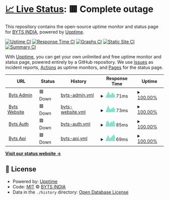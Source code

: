 # [📈 Live Status](https://ping.byts.co.in): <!--live status--> **🟥 Complete outage**

This repository contains the open-source uptime monitor and status page for [BYTS INDIA](https://ping.byts.co.in), powered by [Upptime](https://github.com/upptime/upptime).

[![Uptime CI](https://github.com/byts-india/ping/workflows/Uptime%20CI/badge.svg)](https://github.com/byts-india/ping/actions?query=workflow%3A%22Uptime+CI%22)
[![Response Time CI](https://github.com/byts-india/ping/workflows/Response%20Time%20CI/badge.svg)](https://github.com/byts-india/ping/actions?query=workflow%3A%22Response+Time+CI%22)
[![Graphs CI](https://github.com/byts-india/ping/workflows/Graphs%20CI/badge.svg)](https://github.com/byts-india/ping/actions?query=workflow%3A%22Graphs+CI%22)
[![Static Site CI](https://github.com/byts-india/ping/workflows/Static%20Site%20CI/badge.svg)](https://github.com/byts-india/ping/actions?query=workflow%3A%22Static+Site+CI%22)
[![Summary CI](https://github.com/byts-india/ping/workflows/Summary%20CI/badge.svg)](https://github.com/byts-india/ping/actions?query=workflow%3A%22Summary+CI%22)

With [Upptime](https://upptime.js.org), you can get your own unlimited and free uptime monitor and status page, powered entirely by a GitHub repository. We use [Issues](https://github.com/byts-india/ping/issues) as incident reports, [Actions](https://github.com/byts-india/ping/actions) as uptime monitors, and [Pages](https://ping.byts.co.in) for the status page.

<!--start: status pages-->
<!-- This summary is generated by Upptime (https://github.com/upptime/upptime) -->
<!-- Do not edit this manually, your changes will be overwritten -->
<!-- prettier-ignore -->
| URL | Status | History | Response Time | Uptime |
| --- | ------ | ------- | ------------- | ------ |
| <img alt="" src="https://favicons.githubusercontent.com/dadmin.byts.co.in" height="13"> [Byts Admin](https://dadmin.byts.co.in) | 🟥 Down | [byts-admin.yml](https://github.com/byts-india/ping/commits/HEAD/history/byts-admin.yml) | <details><summary><img alt="Response time graph" src="./graphs/byts-admin/response-time-week.png" height="20"> 71ms</summary><br><a href="https://ping.byts.co.in/history/byts-admin"><img alt="Response time 100" src="https://img.shields.io/endpoint?url=https%3A%2F%2Fraw.githubusercontent.com%2Fbyts-india%2Fping%2FHEAD%2Fapi%2Fbyts-admin%2Fresponse-time.json"></a><br><a href="https://ping.byts.co.in/history/byts-admin"><img alt="24-hour response time 42" src="https://img.shields.io/endpoint?url=https%3A%2F%2Fraw.githubusercontent.com%2Fbyts-india%2Fping%2FHEAD%2Fapi%2Fbyts-admin%2Fresponse-time-day.json"></a><br><a href="https://ping.byts.co.in/history/byts-admin"><img alt="7-day response time 71" src="https://img.shields.io/endpoint?url=https%3A%2F%2Fraw.githubusercontent.com%2Fbyts-india%2Fping%2FHEAD%2Fapi%2Fbyts-admin%2Fresponse-time-week.json"></a><br><a href="https://ping.byts.co.in/history/byts-admin"><img alt="30-day response time 153" src="https://img.shields.io/endpoint?url=https%3A%2F%2Fraw.githubusercontent.com%2Fbyts-india%2Fping%2FHEAD%2Fapi%2Fbyts-admin%2Fresponse-time-month.json"></a><br><a href="https://ping.byts.co.in/history/byts-admin"><img alt="1-year response time 100" src="https://img.shields.io/endpoint?url=https%3A%2F%2Fraw.githubusercontent.com%2Fbyts-india%2Fping%2FHEAD%2Fapi%2Fbyts-admin%2Fresponse-time-year.json"></a></details> | <details><summary><a href="https://ping.byts.co.in/history/byts-admin">100.00%</a></summary><a href="https://ping.byts.co.in/history/byts-admin"><img alt="All-time uptime 99.99%" src="https://img.shields.io/endpoint?url=https%3A%2F%2Fraw.githubusercontent.com%2Fbyts-india%2Fping%2FHEAD%2Fapi%2Fbyts-admin%2Fuptime.json"></a><br><a href="https://ping.byts.co.in/history/byts-admin"><img alt="24-hour uptime 100.00%" src="https://img.shields.io/endpoint?url=https%3A%2F%2Fraw.githubusercontent.com%2Fbyts-india%2Fping%2FHEAD%2Fapi%2Fbyts-admin%2Fuptime-day.json"></a><br><a href="https://ping.byts.co.in/history/byts-admin"><img alt="7-day uptime 100.00%" src="https://img.shields.io/endpoint?url=https%3A%2F%2Fraw.githubusercontent.com%2Fbyts-india%2Fping%2FHEAD%2Fapi%2Fbyts-admin%2Fuptime-week.json"></a><br><a href="https://ping.byts.co.in/history/byts-admin"><img alt="30-day uptime 100.00%" src="https://img.shields.io/endpoint?url=https%3A%2F%2Fraw.githubusercontent.com%2Fbyts-india%2Fping%2FHEAD%2Fapi%2Fbyts-admin%2Fuptime-month.json"></a><br><a href="https://ping.byts.co.in/history/byts-admin"><img alt="1-year uptime 99.99%" src="https://img.shields.io/endpoint?url=https%3A%2F%2Fraw.githubusercontent.com%2Fbyts-india%2Fping%2FHEAD%2Fapi%2Fbyts-admin%2Fuptime-year.json"></a></details>
| <img alt="" src="https://favicons.githubusercontent.com/demo.byts.co.in" height="13"> [Byts Website](https://demo.byts.co.in) | 🟥 Down | [byts-website.yml](https://github.com/byts-india/ping/commits/HEAD/history/byts-website.yml) | <details><summary><img alt="Response time graph" src="./graphs/byts-website/response-time-week.png" height="20"> 73ms</summary><br><a href="https://ping.byts.co.in/history/byts-website"><img alt="Response time 93" src="https://img.shields.io/endpoint?url=https%3A%2F%2Fraw.githubusercontent.com%2Fbyts-india%2Fping%2FHEAD%2Fapi%2Fbyts-website%2Fresponse-time.json"></a><br><a href="https://ping.byts.co.in/history/byts-website"><img alt="24-hour response time 45" src="https://img.shields.io/endpoint?url=https%3A%2F%2Fraw.githubusercontent.com%2Fbyts-india%2Fping%2FHEAD%2Fapi%2Fbyts-website%2Fresponse-time-day.json"></a><br><a href="https://ping.byts.co.in/history/byts-website"><img alt="7-day response time 73" src="https://img.shields.io/endpoint?url=https%3A%2F%2Fraw.githubusercontent.com%2Fbyts-india%2Fping%2FHEAD%2Fapi%2Fbyts-website%2Fresponse-time-week.json"></a><br><a href="https://ping.byts.co.in/history/byts-website"><img alt="30-day response time 140" src="https://img.shields.io/endpoint?url=https%3A%2F%2Fraw.githubusercontent.com%2Fbyts-india%2Fping%2FHEAD%2Fapi%2Fbyts-website%2Fresponse-time-month.json"></a><br><a href="https://ping.byts.co.in/history/byts-website"><img alt="1-year response time 93" src="https://img.shields.io/endpoint?url=https%3A%2F%2Fraw.githubusercontent.com%2Fbyts-india%2Fping%2FHEAD%2Fapi%2Fbyts-website%2Fresponse-time-year.json"></a></details> | <details><summary><a href="https://ping.byts.co.in/history/byts-website">100.00%</a></summary><a href="https://ping.byts.co.in/history/byts-website"><img alt="All-time uptime 99.99%" src="https://img.shields.io/endpoint?url=https%3A%2F%2Fraw.githubusercontent.com%2Fbyts-india%2Fping%2FHEAD%2Fapi%2Fbyts-website%2Fuptime.json"></a><br><a href="https://ping.byts.co.in/history/byts-website"><img alt="24-hour uptime 100.00%" src="https://img.shields.io/endpoint?url=https%3A%2F%2Fraw.githubusercontent.com%2Fbyts-india%2Fping%2FHEAD%2Fapi%2Fbyts-website%2Fuptime-day.json"></a><br><a href="https://ping.byts.co.in/history/byts-website"><img alt="7-day uptime 100.00%" src="https://img.shields.io/endpoint?url=https%3A%2F%2Fraw.githubusercontent.com%2Fbyts-india%2Fping%2FHEAD%2Fapi%2Fbyts-website%2Fuptime-week.json"></a><br><a href="https://ping.byts.co.in/history/byts-website"><img alt="30-day uptime 100.00%" src="https://img.shields.io/endpoint?url=https%3A%2F%2Fraw.githubusercontent.com%2Fbyts-india%2Fping%2FHEAD%2Fapi%2Fbyts-website%2Fuptime-month.json"></a><br><a href="https://ping.byts.co.in/history/byts-website"><img alt="1-year uptime 99.99%" src="https://img.shields.io/endpoint?url=https%3A%2F%2Fraw.githubusercontent.com%2Fbyts-india%2Fping%2FHEAD%2Fapi%2Fbyts-website%2Fuptime-year.json"></a></details>
| <img alt="" src="https://favicons.githubusercontent.com/auth.byts.co.in" height="13"> [Byts Auth](https://auth.byts.co.in) | 🟥 Down | [byts-auth.yml](https://github.com/byts-india/ping/commits/HEAD/history/byts-auth.yml) | <details><summary><img alt="Response time graph" src="./graphs/byts-auth/response-time-week.png" height="20"> 85ms</summary><br><a href="https://ping.byts.co.in/history/byts-auth"><img alt="Response time 97" src="https://img.shields.io/endpoint?url=https%3A%2F%2Fraw.githubusercontent.com%2Fbyts-india%2Fping%2FHEAD%2Fapi%2Fbyts-auth%2Fresponse-time.json"></a><br><a href="https://ping.byts.co.in/history/byts-auth"><img alt="24-hour response time 56" src="https://img.shields.io/endpoint?url=https%3A%2F%2Fraw.githubusercontent.com%2Fbyts-india%2Fping%2FHEAD%2Fapi%2Fbyts-auth%2Fresponse-time-day.json"></a><br><a href="https://ping.byts.co.in/history/byts-auth"><img alt="7-day response time 85" src="https://img.shields.io/endpoint?url=https%3A%2F%2Fraw.githubusercontent.com%2Fbyts-india%2Fping%2FHEAD%2Fapi%2Fbyts-auth%2Fresponse-time-week.json"></a><br><a href="https://ping.byts.co.in/history/byts-auth"><img alt="30-day response time 142" src="https://img.shields.io/endpoint?url=https%3A%2F%2Fraw.githubusercontent.com%2Fbyts-india%2Fping%2FHEAD%2Fapi%2Fbyts-auth%2Fresponse-time-month.json"></a><br><a href="https://ping.byts.co.in/history/byts-auth"><img alt="1-year response time 97" src="https://img.shields.io/endpoint?url=https%3A%2F%2Fraw.githubusercontent.com%2Fbyts-india%2Fping%2FHEAD%2Fapi%2Fbyts-auth%2Fresponse-time-year.json"></a></details> | <details><summary><a href="https://ping.byts.co.in/history/byts-auth">100.00%</a></summary><a href="https://ping.byts.co.in/history/byts-auth"><img alt="All-time uptime 99.99%" src="https://img.shields.io/endpoint?url=https%3A%2F%2Fraw.githubusercontent.com%2Fbyts-india%2Fping%2FHEAD%2Fapi%2Fbyts-auth%2Fuptime.json"></a><br><a href="https://ping.byts.co.in/history/byts-auth"><img alt="24-hour uptime 100.00%" src="https://img.shields.io/endpoint?url=https%3A%2F%2Fraw.githubusercontent.com%2Fbyts-india%2Fping%2FHEAD%2Fapi%2Fbyts-auth%2Fuptime-day.json"></a><br><a href="https://ping.byts.co.in/history/byts-auth"><img alt="7-day uptime 100.00%" src="https://img.shields.io/endpoint?url=https%3A%2F%2Fraw.githubusercontent.com%2Fbyts-india%2Fping%2FHEAD%2Fapi%2Fbyts-auth%2Fuptime-week.json"></a><br><a href="https://ping.byts.co.in/history/byts-auth"><img alt="30-day uptime 100.00%" src="https://img.shields.io/endpoint?url=https%3A%2F%2Fraw.githubusercontent.com%2Fbyts-india%2Fping%2FHEAD%2Fapi%2Fbyts-auth%2Fuptime-month.json"></a><br><a href="https://ping.byts.co.in/history/byts-auth"><img alt="1-year uptime 99.99%" src="https://img.shields.io/endpoint?url=https%3A%2F%2Fraw.githubusercontent.com%2Fbyts-india%2Fping%2FHEAD%2Fapi%2Fbyts-auth%2Fuptime-year.json"></a></details>
| <img alt="" src="https://favicons.githubusercontent.com/api.byts.co.in" height="13"> [Byts Api](https://api.byts.co.in) | 🟥 Down | [byts-api.yml](https://github.com/byts-india/ping/commits/HEAD/history/byts-api.yml) | <details><summary><img alt="Response time graph" src="./graphs/byts-api/response-time-week.png" height="20"> 69ms</summary><br><a href="https://ping.byts.co.in/history/byts-api"><img alt="Response time 74" src="https://img.shields.io/endpoint?url=https%3A%2F%2Fraw.githubusercontent.com%2Fbyts-india%2Fping%2FHEAD%2Fapi%2Fbyts-api%2Fresponse-time.json"></a><br><a href="https://ping.byts.co.in/history/byts-api"><img alt="24-hour response time 64" src="https://img.shields.io/endpoint?url=https%3A%2F%2Fraw.githubusercontent.com%2Fbyts-india%2Fping%2FHEAD%2Fapi%2Fbyts-api%2Fresponse-time-day.json"></a><br><a href="https://ping.byts.co.in/history/byts-api"><img alt="7-day response time 69" src="https://img.shields.io/endpoint?url=https%3A%2F%2Fraw.githubusercontent.com%2Fbyts-india%2Fping%2FHEAD%2Fapi%2Fbyts-api%2Fresponse-time-week.json"></a><br><a href="https://ping.byts.co.in/history/byts-api"><img alt="30-day response time 70" src="https://img.shields.io/endpoint?url=https%3A%2F%2Fraw.githubusercontent.com%2Fbyts-india%2Fping%2FHEAD%2Fapi%2Fbyts-api%2Fresponse-time-month.json"></a><br><a href="https://ping.byts.co.in/history/byts-api"><img alt="1-year response time 74" src="https://img.shields.io/endpoint?url=https%3A%2F%2Fraw.githubusercontent.com%2Fbyts-india%2Fping%2FHEAD%2Fapi%2Fbyts-api%2Fresponse-time-year.json"></a></details> | <details><summary><a href="https://ping.byts.co.in/history/byts-api">100.00%</a></summary><a href="https://ping.byts.co.in/history/byts-api"><img alt="All-time uptime 99.99%" src="https://img.shields.io/endpoint?url=https%3A%2F%2Fraw.githubusercontent.com%2Fbyts-india%2Fping%2FHEAD%2Fapi%2Fbyts-api%2Fuptime.json"></a><br><a href="https://ping.byts.co.in/history/byts-api"><img alt="24-hour uptime 100.00%" src="https://img.shields.io/endpoint?url=https%3A%2F%2Fraw.githubusercontent.com%2Fbyts-india%2Fping%2FHEAD%2Fapi%2Fbyts-api%2Fuptime-day.json"></a><br><a href="https://ping.byts.co.in/history/byts-api"><img alt="7-day uptime 100.00%" src="https://img.shields.io/endpoint?url=https%3A%2F%2Fraw.githubusercontent.com%2Fbyts-india%2Fping%2FHEAD%2Fapi%2Fbyts-api%2Fuptime-week.json"></a><br><a href="https://ping.byts.co.in/history/byts-api"><img alt="30-day uptime 100.00%" src="https://img.shields.io/endpoint?url=https%3A%2F%2Fraw.githubusercontent.com%2Fbyts-india%2Fping%2FHEAD%2Fapi%2Fbyts-api%2Fuptime-month.json"></a><br><a href="https://ping.byts.co.in/history/byts-api"><img alt="1-year uptime 99.99%" src="https://img.shields.io/endpoint?url=https%3A%2F%2Fraw.githubusercontent.com%2Fbyts-india%2Fping%2FHEAD%2Fapi%2Fbyts-api%2Fuptime-year.json"></a></details>

<!--end: status pages-->

[**Visit our status website →**](https://ping.byts.co.in)

## 📄 License

- Powered by: [Upptime](https://github.com/upptime/upptime)
- Code: [MIT](./LICENSE) © [BYTS INDIA](https://ping.byts.co.in)
- Data in the `./history` directory: [Open Database License](https://opendatacommons.org/licenses/odbl/1-0/)
